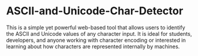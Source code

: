 # ASCII-and-Unicode-Char-Detector
This is a simple yet powerful web-based tool that allows users to identify the ASCII and Unicode values of any character input. It is ideal for students, developers, and anyone working with character encoding or interested in learning about how characters are represented internally by machines.
